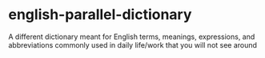 # english-parallel-dictionary
A different dictionary meant for English terms, meanings, expressions, and abbreviations commonly used in daily life/work that you will not see around
